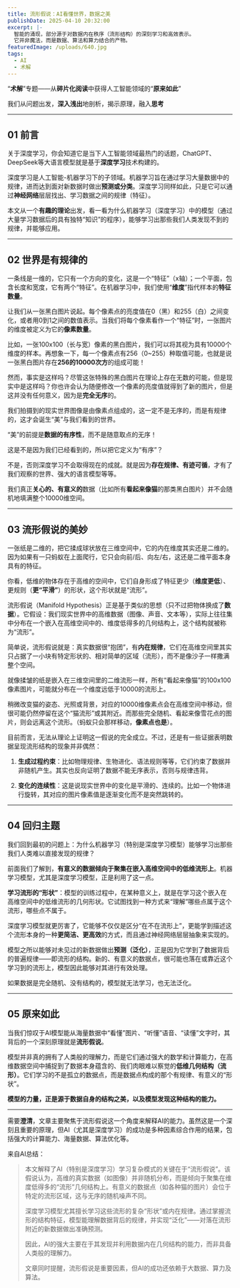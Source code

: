```yaml
---
title: 流形假说：AI看懂世界，数据之美
publishDate: 2025-04-10 20:32:00
excerpt: |-
  智能的涌现，部分源于对数据内在秩序（流形结构）的深刻学习和高效表示。 
  它并非魔法，而是数据、算法和算力结合的产物。
featuredImage: /uploads/640.jpg
tags:
  - AI
  - 术解
---
```

“**术解**”专题——从**碎片化阅读**中获得人工智能领域的“**原来如此**”

我们从问题出发，**深入浅出**地剖析，揭示原理，融入**思考**

---

## **01 前言**

关于深度学习，你会知道它是当下人工智能领域最热门的话题，ChatGPT、DeepSeek等大语言模型就是基于**深度学习**技术构建的。

深度学习是人工智能-机器学习下的子领域。机器学习旨在通过学习大量数据中的规律，进而达到面对新数据时做出**预测或分类**。深度学习同样如此，只是它可以通过**神经网络**层层找出、学习数据之间的规律（特征）。

本文从一个**有趣的理论**出发，看一看为什么机器学习（深度学习）中的模型（通过大量学习数据后的具有独特“知识”的程序），能够学习出那些我们人类发现不到的规律，并能够应用。

---

## **02 世界是有规律的**

一条线是一维的，它只有一个方向的变化，这是一个“特征”（x轴）；一个平面，包含长度和宽度，它有两个“特征”。在机器学习中，我们使用“**维度**”指代样本的**特征数量**。

让我们从一张黑白图片说起。每个像素点的亮度值在0（黑）和255（白）之间变化，或者用0到1之间的数值表示。当我们将每个像素看作一个“特征”时，一张图片的维度被定义为它的**像素数量**。

比如，一张100x100（长与宽）像素的黑白图片，我们可以将其视为具有10000个维度的样本。再想象一下，每一个像素点有256（0~255）种取值可能，也就是说一张黑白图片存在**256的10000次方**的组成可能！

然而，事实是这样吗？尽管这张特殊的黑白图片在理论上存在无数的可能，但是现实中是这样吗？你也许会认为随便修改一个像素的亮度值就得到了新的图片，但是这并没有任何意义，因为是**完全无序**的。

我们拍摄到的现实世界图像是由像素点组成的，这一定不是无序的，而是有规律的，这才会诞生“美”与我们看到的世界。

“美”的前提是**数据的有序性**，而不是随意取点的无序！

这是不是因为我们已经看到的，所以把它定义为“有序”？

不是，否则深度学习不会取得现在的成就。就是因为**存在规律、有迹可循**，才有了我们观察的世界、强大的语言模型等等。

我们真正**关心的、有意义的**数据（比如所有**看起来像猫**的那类黑白图片）并不会随机地填满整个10000维空间。

---


## **03 流形假说的美妙**

一张纸是二维的，把它揉成球状放在三维空间中，它的内在维度其实还是二维的。因为如果有一只蚂蚁在上面爬行，它只会向前/后、向左/右，这还是二维平面本身具有的特征。

你看，低维的物体存在于高维的空间中，它们自身形成了特征更少（**维度更低**）、更规则（**更“平滑”**）的形状，这个形状就是“流形”。

流形假说（Manifold Hypothesis）正是基于类似的思想（只不过把物体换成了**数据**）。它假设：我们现实世界中的高维数据（图像、声音、文本等），实际上往往集中分布在一个嵌入在高维空间中的、维度低得多的几何结构上，这个结构就被称为“流形”。

简单说，流形假说就是：真实数据很“抱团”，有**内在规律**，它们在高维空间里其实只占据了一小块有特定形状的、相对简单的区域（流形），而不是像沙子一样撒满整个空间。

就像揉皱的纸是嵌入在三维空间里的二维流形一样，所有“看起来像猫”的100x100像素图片，可能就分布在一个维度远低于10000的流形上。

稍微改变猫的姿态、光照或背景，对应的10000维像素点会在高维空间中移动，但很可能仍然停留在这个“猫流形”或其附近。而那些完全随机、看起来像雪花点的图片，则会远离这个流形。（蚂蚁只会那样移动，**像素点也是**）。

目前而言，无法从理论上证明这一假说的完全成立。不过，还是有一些证据表明数据呈现流形结构的现象并非偶然：

1. **生成过程约束**：比如物理规律、生物进化、语法规则等等，它们约束了数据并非随机产生。其实也反向证明了数据不能无序表示，否则与规律违背。

2. **变化的连续性**：这是说现实世界中的变化是平滑的、连续的。比如一个物体进行旋转，其对应的图片像素值是逐渐变化而不是突然跳转的。

---

## **04 回归主题**

我们回到最初的问题上：为什么机器学习（特别是深度学习模型）能够学习出那些我们人类难以直接发现的规律？

前面我们了解到，**有意义的数据倾向于聚集在嵌入高维空间中的低维流形上**。机器学习模型，尤其是深度学习模型，正是利用了这一点。

**学习流形的“形状”**：模型的训练过程中，在某种意义上，就是在学习这个嵌入在高维空间中的低维流形的几何形状。它试图找到一种方式来“理解”哪些点属于这个流形，哪些点不属于。

深度学习模型就更厉害了，它能够不仅仅是区分“在不在流形上”，更能学到描述这个流形本身的一种**更简洁、更高效**的方式，而且通过神经网络层层抽象来实现的。

模型之所以能够对未见过的新数据做出**预测（泛化）**，正是因为它学到了数据背后的普遍规律——即流形的结构。新的、有意义的数据点，很可能也落在或靠近这个学习到的流形上，模型因此能够对其进行有效处理。

如果数据是完全随机、没有结构的，模型就无法学习，也无法泛化。

---

## **05 原来如此**

当我们惊叹于AI模型能从海量数据中“看懂”图片、“听懂”语音、“读懂”文字时，其背后的一个深刻原理就是**流形假说**。

模型并非真的拥有了人类般的理解力，而是它们通过强大的数学和计算能力，在高维数据空间中捕捉到了数据本身蕴含的、我们肉眼难以察觉的**低维几何结构（流形）**。它们学习的不是孤立的数据点，而是数据点构成的那个有规律、有意义的“形状”。

**模型的力量，正是源于数据自身的结构之美，以及模型发现这种结构的能力。**

---

需要**澄清**，文章主要聚焦于流形假说这一个角度来解释AI的能力。虽然这是一个深刻且重要的原理，但AI（尤其是深度学习）的成功是多种因素综合作用的结果，包括强大的计算能力、海量数据、算法优化等。

来自AI总结：

> 本文解释了AI（特别是深度学习）学习复杂模式的关键在于“流形假说”。该假说认为，高维的真实数据（如图像）并非随机分布，而是倾向于聚集在维度低得多的“流形”几何结构上。有意义的数据点（如各种猫的图片）会位于特定的流形区域，这与无序的随机噪声不同。
>
> 深度学习模型尤其擅长学习这些流形的复杂“形状”或内在规律。通过掌握流形的结构特征，模型能理解数据背后的规律，并实现“泛化”——对落在流形附近的新数据做出准确预测。
>
> 因此，AI的强大主要在于其发现并利用数据内在几何结构的能力，而非具备人类般的理解力。
>
> 文章同时提醒，流形假说是重要因素，但AI的成功还依赖于大数据、算力及算法。
